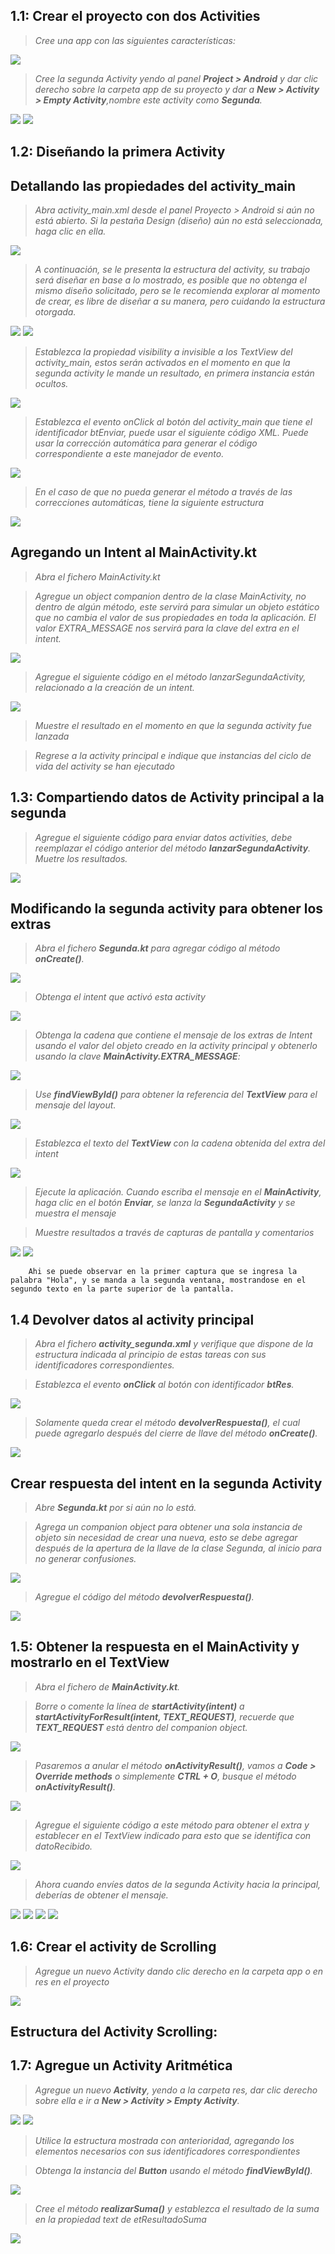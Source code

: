 ## 1.1: Crear el proyecto con dos Activities

> *Cree una app con las siguientes características:*

<img src="medios\1.png"/>

> *Cree la segunda Activity yendo al panel **Project > Android** y dar clic derecho sobre la carpeta app de su proyecto y dar a **New > Activity > Empty Activity**,nombre este activity como **Segunda**.*

<img src="medios\2.png"/>
<img src="medios\3.png"/>


## 1.2: Diseñando la primera Activity 

## Detallando las propiedades del activity_main

> *Abra activity_main.xml desde el panel Proyecto > Android si aún no está abierto. Si la pestaña Design (diseño) aún no está seleccionada, haga clic en ella.*

<img src="medios\4.png"/>

> *A continuación, se le presenta la estructura del activity, su trabajo será diseñar en base a lo mostrado, es posible que no obtenga el mismo diseño solicitado, pero se le recomienda explorar al momento de crear, es libre de diseñar a su manera, pero cuidando la estructura otorgada.*

<img src="medios\6.png"/>
<img src="medios\7.png"/>

> *Establezca la propiedad visibility a invisible a los TextView del activity_main, estos serán activados en el momento en que la segunda activity le mande un resultado, en primera instancia están ocultos.*

<img src="medios\5.png"/>

> *Establezca el evento onClick al botón del activity_main que tiene el identificador btEnviar, puede usar el siguiente código XML. Puede usar la corrección automática para generar el código correspondiente a este manejador de evento.*

<img src="medios\8.png"/>

> *En el caso de que no pueda generar el método a través de las correcciones automáticas, tiene la siguiente estructura*

<img src="medios\9.png"/>

## Agregando un Intent al MainActivity.kt

> *Abra el fichero MainActivity.kt*

> *Agregue un object companion dentro de la clase MainActivity, no dentro de algún método, este servirá para simular un objeto estático que no cambia el valor de sus propiedades en toda la aplicación. El valor EXTRA_MESSAGE nos servirá para la clave del extra en el intent.*

<img src="medios\10.png"/>

> *Agregue el siguiente código en el método lanzarSegundaActivity, relacionado a la creación de un intent.*

<img src="medios\11.png"/>

> *Muestre el resultado en el momento en que la segunda activity fue lanzada*

> *Regrese a la activity principal e indique que instancias del ciclo de vida del activity se han ejecutado*

## 1.3: Compartiendo datos de Activity principal a la segunda

> *Agregue el siguiente código para enviar datos activities, debe reemplazar el código anterior del método **lanzarSegundaActivity**. Muetre los resultados.*

<img src="medios\13.png"/>

## Modificando la segunda activity para obtener los extras

> *Abra el fichero **Segunda.kt** para agregar código al método **onCreate()**.*

<img src="medios\14.png"/>

> *Obtenga el intent que activó esta activity*

<img src="medios\15.png"/>

> *Obtenga la cadena que contiene el mensaje de los extras de Intent usando el valor del objeto creado en la activity principal y obtenerlo usando la clave **MainActivity.EXTRA_MESSAGE**:*

<img src="medios\16.png"/>

> *Use **findViewById()** para obtener la referencia del **TextView** para el mensaje del layout.*

<img src="medios\17.png"/>

> *Establezca el texto del **TextView** con la cadena obtenida del extra del intent*

<img src="medios\18.png"/>

> *Ejecute la aplicación. Cuando escriba el mensaje en el **MainActivity**, haga clic en el botón **Enviar**, se lanza la **SegundaActivity** y se muestra el mensaje*

> *Muestre resultados a través de capturas de pantalla y comentarios*

<img src="medios\19.jpg"/>
<img src="medios\20.jpg"/>

        Ahi se puede observar en la primer captura que se ingresa la palabra "Hola", y se manda a la segunda ventana, mostrandose en el segundo texto en la parte superior de la pantalla.

## 1.4 Devolver datos al activity principal

> *Abra el fichero **activity_segunda.xml** y verifique que dispone de la estructura indicada al principio de estas tareas con sus identificadores correspondientes.*

> *Establezca el evento **onClick** al botón con identificador **btRes**.*

<img src="medios\19.png"/>

> *Solamente queda crear el método **devolverRespuesta()**, el cual puede agregarlo después del cierre de llave del método **onCreate()**.*

<img src="medios\20.png"/>

## Crear respuesta del intent en la segunda Activity

> *Abre **Segunda.kt** por si aún no lo está.*

> *Agrega un companion object para obtener una sola instancia de objeto sin necesidad de crear una nueva, esto se debe agregar después de la apertura de la llave de la clase Segunda, al inicio para no generar confusiones.*

<img src="medios\21.png"/>

> *Agregue el código del método **devolverRespuesta()**.*

<img src="medios\22.png"/>

## 1.5: Obtener la respuesta en el MainActivity y mostrarlo en el TextView

> *Abra el fichero de **MainActivity.kt**.* 

> *Borre o comente la línea de **startActivity(intent)** a **startActivityForResult(intent, TEXT_REQUEST)**, recuerde que **TEXT_REQUEST** está dentro del companion object.*

<img src="medios\23.png"/>

> *Pasaremos a anular el método **onActivityResult()**, vamos a **Code > Override methods** o simplemente **CTRL + O**, busque el método **onActivityResult()**.*

<img src="medios\25.png"/>

> *Agregue el siguiente código a este método para obtener el extra y establecer en el TextView indicado para esto que se identifica con datoRecibido.*

<img src="medios\24.png"/>

> *Ahora cuando envíes datos de la segunda Activity hacia la principal, deberías de obtener el mensaje.*

<img src="medios\25.jpeg"/>
<img src="medios\26.jpeg"/>
<img src="medios\27.jpeg"/>
<img src="medios\28.jpeg"/>

## 1.6: Crear el activity de Scrolling

> *Agregue un nuevo Activity dando clic derecho en la carpeta app o en res en el proyecto*

<img src="medios\29.png"/>

## Estructura del Activity Scrolling:

## 1.7: Agregue un Activity Aritmética

> *Agregue un nuevo **Activity**, yendo a la carpeta res, dar clic derecho sobre ella e ir a **New > Activity > Empty Activity**.*

<img src="medios\30.png"/>
<img src="medios\31.png"/>

> *Utilice la estructura mostrada con anterioridad, agregando los elementos necesarios con sus identificadores correspondientes*

> *Obtenga la instancia del **Button** usando el método **findViewById()**.*

<img src="medios\32.png"/>

> *Cree el método **realizarSuma()** y establezca el resultado de la suma en la propiedad text de etResultadoSuma*

<img src="medios\33.png"/>


